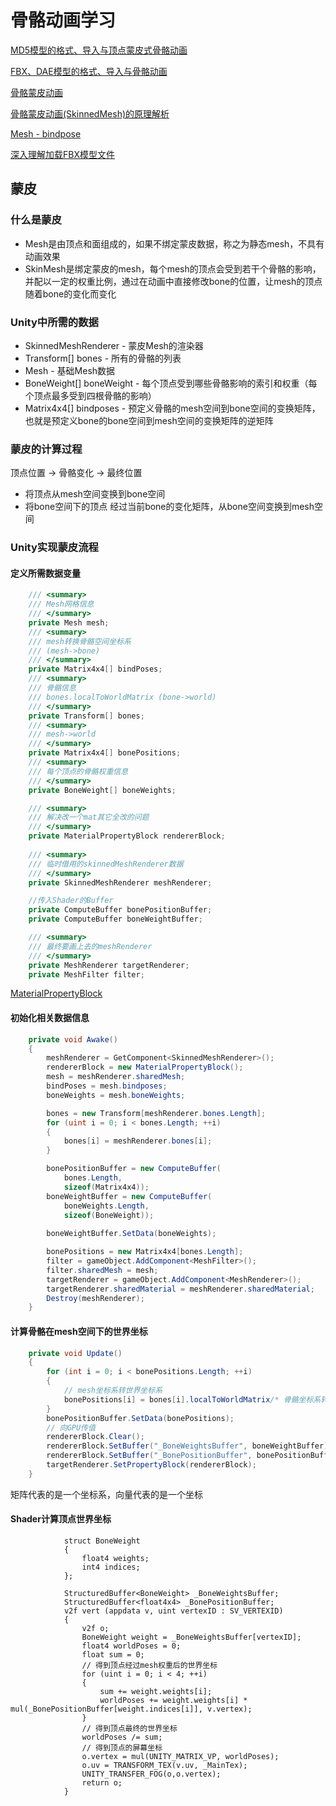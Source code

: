 # 骨骼动画学习

[MD5模型的格式、导入与顶点蒙皮式骨骼动画](http://www.zwqxin.com/archives/opengl/model-md5-format-import-animation-1.html)

[FBX、DAE模型的格式、导入与骨骼动画](https://zhuanlan.zhihu.com/p/158954810)

[骨骼蒙皮动画](https://zhuanlan.zhihu.com/p/87583171)

[骨骼蒙皮动画(SkinnedMesh)的原理解析](http://www.manew.com/thread-92779-1-1.html)

[Mesh - bindpose](file:///E:/software/Untiy/2019.3.15f1/Editor/Data/Documentation/en/ScriptReference/Mesh-bindposes.html)

[深入理解加载FBX模型文件](https://blog.csdn.net/jxw167/article/details/81630899)

## 蒙皮

### 什么是蒙皮

- Mesh是由顶点和面组成的，如果不绑定蒙皮数据，称之为静态mesh，不具有动画效果
- SkinMesh是绑定蒙皮的mesh，每个mesh的顶点会受到若干个骨骼的影响，并配以一定的权重比例，通过在动画中直接修改bone的位置，让mesh的顶点随着bone的变化而变化

### Unity中所需的数据

- SkinnedMeshRenderer - 蒙皮Mesh的渲染器
- Transform[] bones - 所有的骨骼的列表
- Mesh - 基础Mesh数据
- BoneWeight[] boneWeight - 每个顶点受到哪些骨骼影响的索引和权重（每个顶点最多受到四根骨骼的影响）
- Matrix4x4[] bindposes - 预定义骨骼的mesh空间到bone空间的变换矩阵，也就是预定义bone的bone空间到mesh空间的变换矩阵的逆矩阵

### 蒙皮的计算过程

顶点位置 -> 骨骼变化 -> 最终位置

- 将顶点从mesh空间变换到bone空间
- 将bone空间下的顶点 经过当前bone的变化矩阵，从bone空间变换到mesh空间

### Unity实现蒙皮流程

#### 定义所需数据变量

```c#
	/// <summary>
    /// Mesh网格信息
    /// </summary>
    private Mesh mesh;
    /// <summary>
    /// mesh转换骨骼空间坐标系 
    /// (mesh->bone)
    /// </summary>
    private Matrix4x4[] bindPoses;
    /// <summary>
    /// 骨骼信息
    /// bones.localToWorldMatrix (bone->world)
    /// </summary>
    private Transform[] bones;
    /// <summary>
    /// mesh->world
    /// </summary>
    private Matrix4x4[] bonePositions;
    /// <summary>
    /// 每个顶点的骨骼权重信息
    /// </summary>
    private BoneWeight[] boneWeights;

    /// <summary>
    /// 解决改一个mat其它全改的问题
    /// </summary>
    private MaterialPropertyBlock rendererBlock;
    
    /// <summary>
    /// 临时借用的skinnedMeshRenderer数据
    /// </summary>
    private SkinnedMeshRenderer meshRenderer;

    //传入Shader的Buffer
    private ComputeBuffer bonePositionBuffer;
    private ComputeBuffer boneWeightBuffer;

    /// <summary>
    /// 最终要画上去的meshRenderer
    /// </summary>
    private MeshRenderer targetRenderer;
    private MeshFilter filter;
```

[MaterialPropertyBlock](https://blog.uwa4d.com/archives/1983.html)

#### 初始化相关数据信息

```c#
	private void Awake()
    {
        meshRenderer = GetComponent<SkinnedMeshRenderer>();
        rendererBlock = new MaterialPropertyBlock();
        mesh = meshRenderer.sharedMesh;
        bindPoses = mesh.bindposes;
        boneWeights = mesh.boneWeights;

        bones = new Transform[meshRenderer.bones.Length];
        for (uint i = 0; i < bones.Length; ++i)
        {
            bones[i] = meshRenderer.bones[i];
        }

        bonePositionBuffer = new ComputeBuffer(
            bones.Length,
            sizeof(Matrix4x4));
        boneWeightBuffer = new ComputeBuffer(
            boneWeights.Length,
            sizeof(BoneWeight));
 
        boneWeightBuffer.SetData(boneWeights);

        bonePositions = new Matrix4x4[bones.Length];
        filter = gameObject.AddComponent<MeshFilter>();
        filter.sharedMesh = mesh;
        targetRenderer = gameObject.AddComponent<MeshRenderer>();
        targetRenderer.sharedMaterial = meshRenderer.sharedMaterial;
        Destroy(meshRenderer);
    }
```

#### 计算骨骼在mesh空间下的世界坐标

```c#
	private void Update()
    {
        for (int i = 0; i < bonePositions.Length; ++i)
        {
            // mesh坐标系转世界坐标系
            bonePositions[i] = bones[i].localToWorldMatrix/* 骨骼坐标系转世界坐标系 */ * bindPoses[i]/* mesh坐标系转骨骼坐标系 */;
        }
        bonePositionBuffer.SetData(bonePositions);
        // 向GPU传值
        rendererBlock.Clear();
        rendererBlock.SetBuffer("_BoneWeightsBuffer", boneWeightBuffer);
        rendererBlock.SetBuffer("_BonePositionBuffer", bonePositionBuffer);
        targetRenderer.SetPropertyBlock(rendererBlock);
    }
```

矩阵代表的是一个坐标系，向量代表的是一个坐标

#### Shader计算顶点世界坐标

```hlsl
			struct BoneWeight
            {
                float4 weights;
                int4 indices;
            };

            StructuredBuffer<BoneWeight> _BoneWeightsBuffer;
            StructuredBuffer<float4x4> _BonePositionBuffer;
            v2f vert (appdata v, uint vertexID : SV_VERTEXID)
            {
                v2f o;
                BoneWeight weight = _BoneWeightsBuffer[vertexID];
                float4 worldPoses = 0;
                float sum = 0;
                // 得到顶点经过mesh权重后的世界坐标
                for (uint i = 0; i < 4; ++i)
                {
                    sum += weight.weights[i];
                    worldPoses += weight.weights[i] * mul(_BonePositionBuffer[weight.indices[i]], v.vertex);
                }
                // 得到顶点最终的世界坐标
                worldPoses /= sum;
                // 得到顶点的屏幕坐标
                o.vertex = mul(UNITY_MATRIX_VP, worldPoses);
                o.uv = TRANSFORM_TEX(v.uv, _MainTex);
                UNITY_TRANSFER_FOG(o,o.vertex);
                return o;
            }
```

